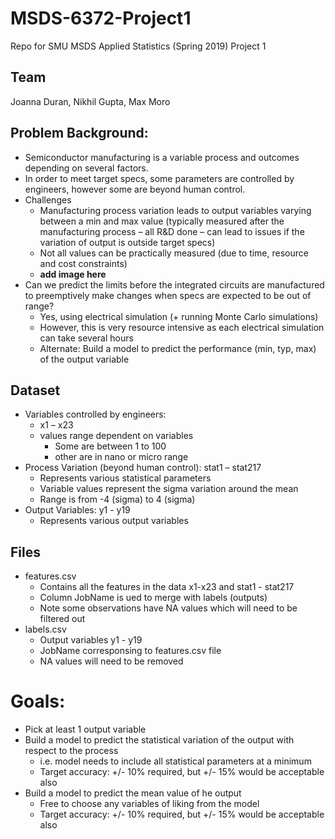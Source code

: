# MSDS-6372-Project1
Repo for SMU MSDS Applied Statistics (Spring 2019) Project 1

## Team
Joanna Duran, Nikhil Gupta, Max Moro

##	Problem Background: 
*	Semiconductor manufacturing is a variable process and outcomes depending on several factors. 
*	In order to meet target specs, some parameters are controlled by engineers, however some are beyond human control. 
* Challenges
    - Manufacturing process variation leads to output variables varying between a min and max value (typically measured after the manufacturing process – all R&D done – can lead to issues if the variation of output is outside target specs)
    - Not all values can be practically measured (due to time, resource and cost constraints)
    - **add image here**
*	Can we predict the limits before the integrated circuits are manufactured to preemptively make changes when specs are expected to be out of range?
    - Yes, using electrical simulation (+ running Monte Carlo simulations)
    - However, this is very resource intensive as each electrical simulation can take several hours
    - Alternate: Build a model to predict the performance (min, typ, max) of the output variable 

## Dataset
* Variables controlled by engineers: 
    - x1 – x23
    - values range dependent on variables
        - Some are between 1 to 100
        - other are in nano or micro range               
* Process Variation (beyond human control): stat1 – stat217
    - Represents various statistical parameters
    - Variable values represent the sigma variation around the mean
    - Range is from -4 (sigma) to 4 (sigma)
* Output Variables: y1 - y19
    - Represents various output variables
    
 ## Files
 * features.csv
    - Contains all the features in the data x1-x23 and stat1 - stat217
    - Column JobName is ued to merge with labels (outputs)
    - Note some observations have NA values which will need to be filtered out
* labels.csv
    - Output variables y1 - y19
    - JobName corresponsing to features.csv file
    - NA values will need to be removed
  
# Goals:
* Pick at least 1 output variable 
* Build a model to predict the statistical variation of the output with respect to the process
    - i.e. model needs to include all statistical parameters at a minimum
    - Target accuracy: +/- 10% required, but +/- 15% would be acceptable also
* Build a model to predict the mean value of he output
    - Free to choose any variables of liking from the model
    - Target accuracy: +/- 10% required, but +/- 15% would be acceptable also
    


